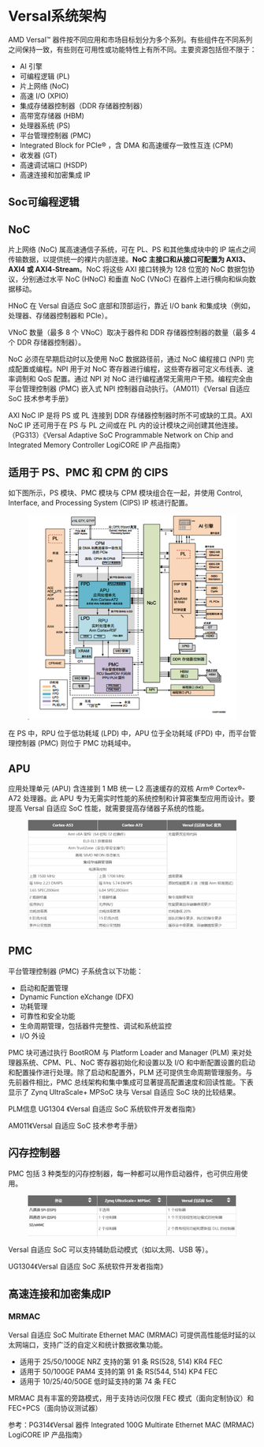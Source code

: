 # Versal系统架构

AMD Versal™ 器件按不同应用和市场目标划分为多个系列。有些组件在不同系列之间保持一致，有些则在可用性或功能特性上有所不同。主要资源包括但不限于：

* AI 引擎
* 可编程逻辑 (PL)
* 片上网络 (NoC)
* 高速 I/O (XPIO)
* 集成存储器控制器（DDR 存储器控制器）
* 高带宽存储器 (HBM)
* 处理器系统 (PS)
* 平台管理控制器 (PMC)
* Integrated Block for PCIe® ，含 DMA 和高速缓存一致性互连 (CPM)
* 收发器 (GT)
* 高速调试端口 (HSDP)
* 高速连接和加密集成 IP

## Soc可编程逻辑



## NoC

片上网络 (NoC) 属高速通信子系统，可在 PL、PS 和其他集成块中的 IP 端点之间传输数据，以提供统一的裸片内部连接。**NoC 主接口和从接口可配置为 AXI3、AXI4 或 AXI4‑Stream**。NoC 将这些 AXI 接口转换为 128 位宽的 NoC 数据包协议，分别通过水平 NoC (HNoC) 和垂直 NoC (VNoC) 在器件上进行横向和纵向数据移动。

HNoC 在 Versal 自适应 SoC 底部和顶部运行，靠近 I/O bank 和集成块（例如，处理器、存储器控制器和 PCIe）。

VNoC 数量（最多 8 个 VNoC）取决于器件和 DDR 存储器控制器的数量（最多 4 个 DDR 存储器控制器）。

NoC 必须在早期启动时以及使用 NoC 数据路径前，通过 NoC 编程接口 (NPI) 完成配置或编程。NPI 用于对 NoC 寄存器进行编程，这些寄存器可定义布线表、速率调制和 QoS 配置。通过 NPI 对 NoC 进行编程通常无需用户干预。编程完全由平台管理控制器 (PMC) 嵌入式 NPI 控制器自动执行。（AM011）《Versal 自适应 SoC 技术参考手册》

AXI NoC IP 是将 PS 或 PL 连接到 DDR 存储器控制器时所不可或缺的工具。AXI NoC IP 还可用于在 PS 与 PL 之间或在 PL 内的设计模块之间创建其他连接。（PG313）《Versal Adaptive SoC Programmable Network on Chip and Integrated Memory Controller LogiCORE IP 产品指南》

## 适用于 PS、PMC 和 CPM 的 CIPS

如下图所示，PS 模块、PMC 模块与 CPM 模块组合在一起，并使用 Control, Interface, and Processing System (CIPS) IP 核进行配置。

<figure><img src="../../.gitbook/assets/image (11).png" alt=""><figcaption></figcaption></figure>

在 PS 中，RPU 位于低功耗域 (LPD) 中，APU 位于全功耗域 (FPD) 中，而平台管理控制器 (PMC) 则位于 PMC 功耗域中。

## APU

应用处理单元 (APU) 含连接到 1 MB 统一 L2 高速缓存的双核 Arm® Cortex®-A72 处理器。此 APU 专为无需实时性能的系统控制和计算密集型应用而设计。要提高 Versal 自适应 SoC 性能，就需要提高存储器子系统的性能。

<figure><img src="../../.gitbook/assets/image (8).png" alt=""><figcaption></figcaption></figure>

## PMC

平台管理控制器 (PMC) 子系统含以下功能：

* 启动和配置管理
* Dynamic Function eXchange (DFX)
* 功耗管理
* 可靠性和安全功能
* 生命周期管理，包括器件完整性、调试和系统监控
* I/O 外设

PMC 块可通过执行 BootROM 与 Platform Loader and Manager (PLM) 来对处理器系统、CPM、PL、NoC 寄存器初始化和设置以及 I/O 和中断配置设置的启动和配置操作进行处理。除了启动和配置外，PLM 还可提供生命周期管理服务。与先前器件相比，PMC 总线架构和集中集成可显著提高配置速度和回读性能。下表显示了 Zynq UltraScale+ MPSoC 块与 Versal 自适应 SoC 块的比较结果。

PLM信息 UG1304 《Versal 自适应 SoC 系统软件开发者指南》

AM011《Versal 自适应 SoC 技术参考手册》

## 闪存控制器

PMC 包括 3 种类型的闪存控制器，每一种都可以用作启动器件，也可供应用使用。

<figure><img src="../../.gitbook/assets/image (9).png" alt=""><figcaption></figcaption></figure>

Versal 自适应 SoC 可以支持辅助启动模式（如以太网、USB 等）。

UG1304《Versal 自适应 SoC 系统软件开发者指南》

## 高速连接和加密集成IP

### MRMAC

Versal 自适应 SoC Multirate Ethernet MAC (MRMAC) 可提供高性能低时延的以太网端口，支持广泛的自定义和统计数据收集功能。

* 适用于 25/50/100GE NRZ 支持的第 91 条 RS(528, 514) KR4 FEC
* 适用于 50/100GE PAM4 支持的第 91 条 RS(544, 514) KP4 FEC
* 适用于 10/25/40/50GE 低时延支持的第 74 条 FEC

MRMAC 具有丰富的旁路模式，用于支持访问仅限 FEC 模式（面向定制协议）和 FEC+PCS（面向协议测试器）

参考：PG314《Versal 器件 Integrated 100G Multirate Ethernet MAC (MRMAC) LogiCORE IP 产品指南》
